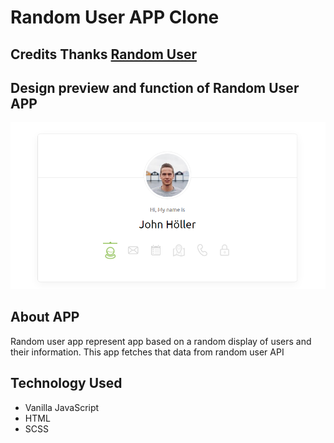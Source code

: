 # Random User APP Clone

## Credits Thanks [Random User](https://randomuser.me/)

## Design preview and function of Random User APP
![Random User Design Image](./design-image.png)

## About APP

Random user app represent app based on a random display of users and their information. This app fetches that data from random user API

## Technology Used
- Vanilla JavaScript
- HTML
- SCSS

